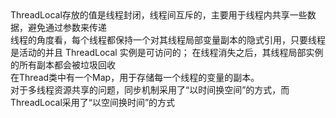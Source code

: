 <div>ThreadLocal存放的值是线程封闭，线程间互斥的，主要用于线程内共享一些数据，避免通过参数来传递</div>
<div>线程的角度看，每个线程都保持一个对其线程局部变量副本的隐式引用，只要线程是活动的并且 ThreadLocal 实例是可访问的；
在线程消失之后，其线程局部实例的所有副本都会被垃圾回收</div>
<div>在Thread类中有一个Map，用于存储每一个线程的变量的副本。</div>
<div>对于多线程资源共享的问题，同步机制采用了“以时间换空间”的方式，而ThreadLocal采用了“以空间换时间”的方式</div>
